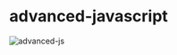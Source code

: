 # advanced-javascript

![advanced-js](https://user-images.githubusercontent.com/73601258/141670650-a3a224dd-e68a-4f22-a9f7-c73a9c0ae446.png)
